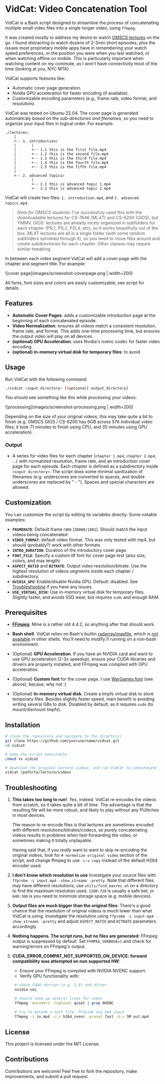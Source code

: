 # VidCat: Video Concatenation Tool

VidCat is a Bash script designed to streamline the process of concatenating multiple small video files into a single longer video, using `ffmpeg`.

It was created mostly to address my desire to watch [OMSCS lectures](https://omscs.gatech.edu/) on the go. I found distracting to watch dozens of 2-3min short episodes, plus the issues most proprietary mobile apps have in remembering your watch speed preferences, or the position you were when you last watched, or when watching offline on mobile. This is particularly important when watching content on my commute, as I won't have connectivity most of the time (looking at you, NYC MTA).

VidCat supports features like:
- Automatic cover page generation.
- Nvidia GPU acceleration for faster encoding (if available).
- Customizable encoding parameters (e.g., frame rate, video format, and resolution).

VidCat was tested on Ubuntu 22.04. The cover page is generated automaticaly *based on the sub-directories and filenames*, so you need to organize your input files in logical order. For example:

```text
./lectures:
    |
    +-- 1. introduction/
    |       |
    |       +-- 1.1 this is the first file.mp4
    |       +-- 1.2 this is the second file.mp4
    |       +-- 1.3 this is the third file.mp4
    |       +-- 1.4 this is the fourth file.mp4
    |       +-- 1.5 this is the fifth file.mp4
    |
    +-- 2. advanced topics/
            |
            +-- 2.1 this is advanced topic 1.mp4
            +-- 2.2 this is advanced topic 2.mp4
```
VidCat will create two files: `1. introduction.mp4`, and `2. advanced topics.mp4`.

> *Note for OMSCS students*: I've successfuly used this with the downloadable lectures for CS-7646 (ML4T) and CS-6200 (GIOS), but YMMV. GIOS' lectures are already nicely organized in subfolders for each chapter (P1L1, P1L2, P2L4, etc), so it works beautifully out of the box. ML4T lectures are all in a single folder (with some random subfolders sprinkled through it), so you need to move files around and create subdirectories for each chapter. Other classes may require similar tweaking.
 
In between each video segment VidCat will add a cover page with the chapter and segment title. For example: 

![cover page](images/screenshot-coverpage.png | width=200)

All fonts, font sizes and colors are easily customizable; see script for details.

## Features
- **Automatic Cover Pages**: adds a customizable introduction page at the beginning of each concatenated episode.
- **Video Normalization**: ensures all videos match a consistent resolution, frame rate, and format. This adds one-time processing time, but ensures the output video will play on all devices.
- **(optional) GPU Acceleration**: uses Nvidia's nvenc codec for faster video encoding.
- **(optional) in-memory virtual disk for temporary files**: to avoid 

## Usage
Run VidCat with the following command:
```bash
./vidcat <input_directory> [(optional) output_directory]
```

You should see something like this while processing your videos:

![processing](images/screenshot-processing.png | width=200)

Depending on the size of your original videos, this may take quite a bit to finish (e.g. OMSCS GIOS / CS-6200 has 6GB across 576 individual video files; it took 71 minutes to finish using CPU, and 35 minutes using GPU acceleration).

### Output
- A series for video files for each chapter (`chapter 1.mp4`, `chapter 2.mp4`, ...) with normalized resolution, frame rate, and an introduction cover page for each episode. Each *chapter* is defined as a subdirectory inside `<input directory>`. The script does some minimal sanitization of filenames (e.g. underscores are converted to spaces, and double underscores are replaced by " - "). Spaces and special characters are allowed.

## Customization
You can customize the script by editing its variables directly. Some notable examples:

- **`FRAMERATE`**: Default frame rate (`30000/1001`). Should match the input videos being concatenated
- **`VIDEO_FORMAT`**: default video format. This was only tested with mp4, but should (probably?) work with other formats
- **`INTRO_DURATION`**: Duration of the introductory cover page.
- **`FONT_FILE`**: Specify a custom ttf font for cover page text (also size, colors, and max length)
- **`ASPECT_RATIO`** and **`BITRATE`**: Output video resolution/bitrate. Use the highest resolution of videos segments inside each chapter / subdirectory.
- **`NVIDIA_GPU`**: Enable/disable Nvidia GPU. Default: disabled. See [Troubleshooting](#troubleshooting) if you have any issues.
- **`USE_VIRTUAL_DISK`**: Use in-memory virtual disk for temporary files. Slightly faster, and avoids SSD wear, but requires `sudo` and enough RAM.


## Prerequisites
* [**FFmpeg**](https://www.ffmpeg.org/). Mine is a rather old 4.4.2, so anything after that should work.
* **Bash shell**. VidCat relies on Bash's builtin [radarray/mapfile](https://ss64.com/bash/mapfile.html), which is [not available](https://www.reddit.com/r/zsh/comments/tt6gm8/why_doesnt_zsh_have_an_equivalent_of_bashs/) in other shells. You'll need to modify if running on a non-bash environment.
* (Optional) **GPU Acceleration**. If you have an NVIDIA card and want to use GPU acceleration (2-3x speedup), ensure your CUDA libraries and drivers are properly installed, and FFmpeg was compiled with GPU acceleration.

* (Optional) **Custom font** for the cover page. I use [WarGames font](https://www.1001fonts.com/wargames-font.html) (see above), becase, why not :)
* (Optional) **In-memory virtual disk**. Create a tmpfs virtual disk to store temporary files. Besides slightly faster speed, main benefit is avoiding writing several GBs to disk. Disabled by default, as it requires `sudo` (to mount/dismount tmpfs).

## Installation
```bash
# clone the repository and navigate to the directory:
git clone https://github.com/yourusername/vidcat.git
cd vidcat

# make the script executable:
chmod +x vidcat

# download the original lecture videos, and run VidCat to concatenate into chatpers
vidcat /path/to/lecture/videos
```

## Troubleshooting
1. **This takes too long to run!**:
    Yes, indeed. VidCat re-encodes the videos from scratch, so it takes quite a bit of time. The advantage is that the resulting file will be more robust, and likely to play without any PUlitches in most devices.
    
    The reason to re-encode files is that lectures are sometimes encoded with different resolutions/bitrates/codecs, so purely concatenating videos results in problems when fast-forwarding the video, or sometimes making it totally unplayable.
  
    Having said that, if you *really* want to want to skip re-encoding the original videos, look for `# normalize original video` section of the script, and change ffmpeg to use `-c:v copy` instead of the default H264 encoder used.

2. **I don't know which resolution to use**
   Investigate your source files with `ffprobe -i input.mp4 -show_streams -pretty`. Note that different files may have different resolutions; use `utils/find_maxres.sh` on a directory to find the maximum resolution used. `1280:720` is usually a safe bet, or `640:360` is you need to minimize storage space (e.g. mobile devices).

3. **Output files are much bigger than the original files**:
   There's a good chance that the resolution of original videos is much lower than what VidCat is using. Investigate the resolution using `ffprobe -i input.mp4 -show_streams -pretty` and adjust `ASPECT_RATIO` and `BITRATE` parameters accordingly

4. **Nothing happens. The script runs, but no files are generated**:
   FFmpeg output is suppressed by default. Set `FFMPEG_VERBOSE=1` and check for warning/errors on FFmpeg's output.

5. **CUDA_ERROR_COMPAT_NOT_SUPPORTED_ON_DEVICE: forward compatibility was attempted on non supported HW**:
   - Ensure your FFmpeg is compiled with NVIDIA NVENC support.
   - Verify GPU functionality with:
   ```bash
    # check CUDA version (e.g. 2.6) and driver
    nvidia-smi

    # should show up several lines for nvenc
    ffmpeg -encoders -loglevel quiet | grep NVENC
    
    # try to encode a test file. Provide any mp4 input
    ffmpeg -i in.mp4 -c:v h264_nvenc -preset fast -b:v 5M out.mp4
   ```


## License
This project is licensed under the MIT License.

## Contributions
Contributions are welcome! Feel free to fork the repository, make improvements, and submit a pull request.


